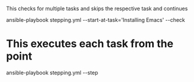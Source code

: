 This checks for multiple tasks and skips the respective task and continues

ansible-playbook stepping.yml  --start-at-task='Installing Emacs' --check

# This executes each task from the point
ansible-playbook stepping.yml --step 


